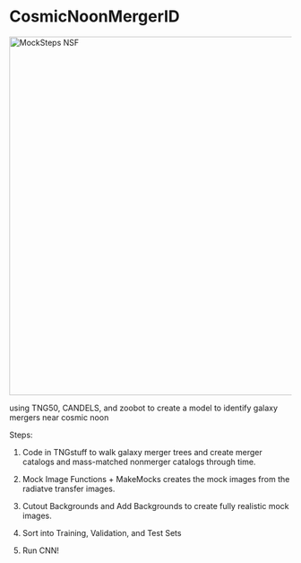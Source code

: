 # CosmicNoonMergerID
<img width="2788" height="639" alt="MockSteps NSF" src="https://github.com/user-attachments/assets/675e7737-4a0c-45bf-bdd4-383696309b73" />

using TNG50, CANDELS, and zoobot to create a model to identify galaxy mergers near cosmic noon


Steps:

1. Code in TNGstuff  to walk galaxy merger trees and create merger catalogs and mass-matched nonmerger catalogs through time.

2. Mock Image Functions + MakeMocks creates the mock images from the radiatve transfer images.

3. Cutout Backgrounds and Add Backgrounds to create fully realistic mock images.

4. Sort into Training, Validation, and Test Sets

5. Run CNN!


